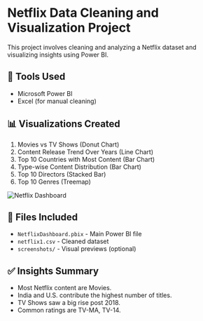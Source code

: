 # Netflix Data Cleaning and Visualization Project

This project involves cleaning and analyzing a Netflix dataset and visualizing insights using Power BI.

## 🔧 Tools Used
- Microsoft Power BI
- Excel (for manual cleaning)

## 📊 Visualizations Created
1. Movies vs TV Shows (Donut Chart)
2. Content Release Trend Over Years (Line Chart)
3. Top 10 Countries with Most Content (Bar Chart)
4. Type-wise Content Distribution (Bar Chart)
5. Top 10 Directors (Stacked Bar)
6. Top 10 Genres (Treemap)

![Netflix Dashboard](4bff2d81-77c2-4f63-aacf-a9a6c344d8ea.png)




## 📁 Files Included
- `NetflixDashboard.pbix` - Main Power BI file
- `netflix1.csv` - Cleaned dataset
- `screenshots/` - Visual previews (optional)

## ✅ Insights Summary
- Most Netflix content are Movies.
- India and U.S. contribute the highest number of titles.
- TV Shows saw a big rise post 2018.
- Common ratings are TV-MA, TV-14.
